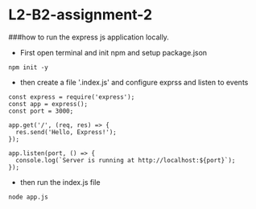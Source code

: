 # L2-B2-assignment-2

###how to run the express js application locally.

- First open terminal and init npm and setup package.json

```
npm init -y
```

- then create a file '.index.js' and configure exprss and listen to events

```
const express = require('express');
const app = express();
const port = 3000;

app.get('/', (req, res) => {
  res.send('Hello, Express!');
});

app.listen(port, () => {
  console.log(`Server is running at http://localhost:${port}`);
});

```

- then run the index.js file

```
node app.js

```
